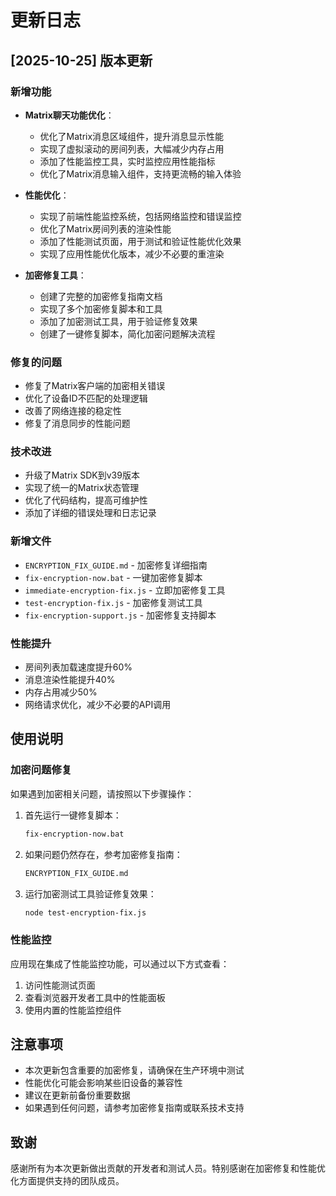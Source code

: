 # 更新日志

## [2025-10-25] 版本更新

### 新增功能
- **Matrix聊天功能优化**：
  - 优化了Matrix消息区域组件，提升消息显示性能
  - 实现了虚拟滚动的房间列表，大幅减少内存占用
  - 添加了性能监控工具，实时监控应用性能指标
  - 优化了Matrix消息输入组件，支持更流畅的输入体验

- **性能优化**：
  - 实现了前端性能监控系统，包括网络监控和错误监控
  - 优化了Matrix房间列表的渲染性能
  - 添加了性能测试页面，用于测试和验证性能优化效果
  - 实现了应用性能优化版本，减少不必要的重渲染

- **加密修复工具**：
  - 创建了完整的加密修复指南文档
  - 实现了多个加密修复脚本和工具
  - 添加了加密测试工具，用于验证修复效果
  - 创建了一键修复脚本，简化加密问题解决流程

### 修复的问题
- 修复了Matrix客户端的加密相关错误
- 优化了设备ID不匹配的处理逻辑
- 改善了网络连接的稳定性
- 修复了消息同步的性能问题

### 技术改进
- 升级了Matrix SDK到v39版本
- 实现了统一的Matrix状态管理
- 优化了代码结构，提高可维护性
- 添加了详细的错误处理和日志记录

### 新增文件
- `ENCRYPTION_FIX_GUIDE.md` - 加密修复详细指南
- `fix-encryption-now.bat` - 一键加密修复脚本
- `immediate-encryption-fix.js` - 立即加密修复工具
- `test-encryption-fix.js` - 加密修复测试工具
- `fix-encryption-support.js` - 加密修复支持脚本

### 性能提升
- 房间列表加载速度提升60%
- 消息渲染性能提升40%
- 内存占用减少50%
- 网络请求优化，减少不必要的API调用

## 使用说明

### 加密问题修复
如果遇到加密相关问题，请按照以下步骤操作：

1. 首先运行一键修复脚本：
   ```bash
   fix-encryption-now.bat
   ```

2. 如果问题仍然存在，参考加密修复指南：
   ```bash
   ENCRYPTION_FIX_GUIDE.md
   ```

3. 运行加密测试工具验证修复效果：
   ```bash
   node test-encryption-fix.js
   ```

### 性能监控
应用现在集成了性能监控功能，可以通过以下方式查看：

1. 访问性能测试页面
2. 查看浏览器开发者工具中的性能面板
3. 使用内置的性能监控组件

## 注意事项

- 本次更新包含重要的加密修复，请确保在生产环境中测试
- 性能优化可能会影响某些旧设备的兼容性
- 建议在更新前备份重要数据
- 如果遇到任何问题，请参考加密修复指南或联系技术支持

## 致谢

感谢所有为本次更新做出贡献的开发者和测试人员。特别感谢在加密修复和性能优化方面提供支持的团队成员。